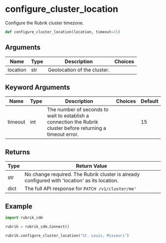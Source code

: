 # configure_cluster_location

Configure the Rubrik cluster timezone.
```py
def configure_cluster_location(location, timeout=15)
```

## Arguments
| Name        | Type | Description                                                                 | Choices |
|-------------|------|-----------------------------------------------------------------------------|---------|
| location  | str  | Geolocation of the cluster.                                                   |         |
## Keyword Arguments
| Name        | Type | Description                                                                 | Choices | Default |
|-------------|------|-----------------------------------------------------------------------------|---------|---------|
| timeout  | int  | The number of seconds to wait to establish a connection the Rubrik cluster before returning a timeout error.  |         |    15     |
## Returns
| Type | Return Value                                                                                   |
|------|-----------------------------------------------------------------------------------------------|
| str  | No change required. The Rubrik cluster is already configured with 'location' as its location. |
| dict | The full API response for `PATCH /v1/cluster/me'` |
## Example
```py
import rubrik_cdm

rubrik = rubrik_cdm.Connect()

rubrik.configure_cluster_location("St. Louis, Missouri")
```
